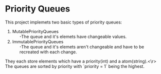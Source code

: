 # Priority Queues
This project implemets two basic types of priority queues:
<ol>
	<li>MutablePriorityQueues
		<ol>-The queue and it's elemets have changeable values.</ol>
	</li>
	<li>ImmutablePriorityQueues
		<ol>-The queue and it's elemets aren't changeable and have to be recreated with each change.</ol>
	</li>
</ol>
They each store elements which have a priority(int) and a atom(string).<\r>
The queues are sorted by priority with `priority = 1` being the highest.